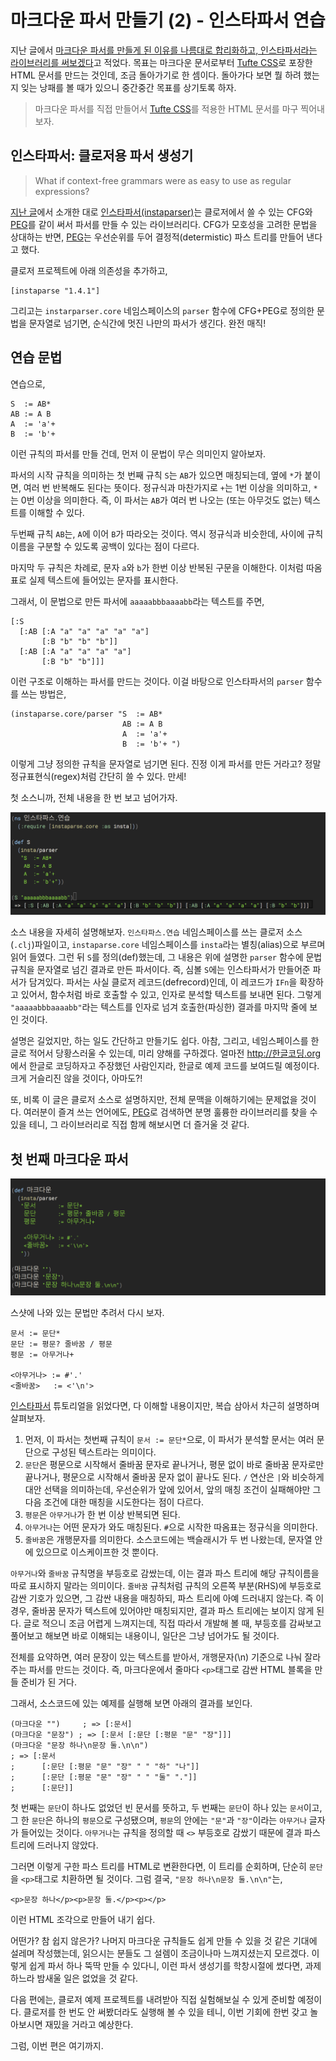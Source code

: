 # 마크다운 파서 만들기 (2) - 인스타파서 연습

지난 글에서 [마크다운 파서를 만들게 된 이유를 나름대로 합리화하고, 인스타파서라는 라이브러리를 써보겠다][지난 글]고 적었다. 목표는 마크다운 문서로부터 [Tufte CSS][]로 포장한 HTML 문서를 만드는 것인데, 조금 돌아가기로 한 셈이다. 돌아가다 보면 뭘 하려 했는지 잊는 낭패를 볼 때가 있으니 중간중간 목표를 상기토록 하자.

> 마크다운 파서를 직접 만들어서 [Tufte CSS]를 적용한 HTML 문서를 마구 찍어내 보자.

## 인스타파서: 클로저용 파서 생성기

> What if context-free grammars were as easy to use as regular expressions?

[지난 글][]에서 소개한 대로 [인스타파서(instaparser)][Instaparser]는 클로저에서 쓸 수 있는 CFG와 [PEG]를 같이 써서 파서를 만들 수 있는 라이브러리다. CFG가 모호성을 고려한 문법을 상대하는 반면, [PEG]는 우선순위를 두어 결정적(determistic) 파스 트리를 만들어 낸다고 했다.

클로저 프로젝트에 아래 의존성을 추가하고,

    [instaparse "1.4.1"]

그리고는 `instarparser.core` 네임스페이스의 `parser` 함수에 CFG+PEG로 정의한 문법을 문자열로 넘기면, 순식간에 멋진 나만의 파서가 생긴다. 완전 매직!

## 연습 문법

연습으로,

    S  := AB*
    AB := A B
    A  := 'a'+
    B  := 'b'+

이런 규칙의 파서를 만들 건데, 먼저 이 문법이 무슨 의미인지 알아보자.

파서의 시작 규칙을 의미하는 첫 번째 규칙 `S`는 `AB`가 있으면 매칭되는데, 옆에 `*`가 붙이면, 여러 번 반복해도 된다는 뜻이다. 정규식과 마찬가지로 `+`는 1번 이상을 의미하고, `*`는 0번 이상을 의미한다. 즉, 이 파서는 `AB`가 여러 번 나오는 (또는 아무것도 없는) 텍스트를 이해할 수 있다.

두번째 규칙 `AB`는, `A`에 이어 `B`가 따라오는 것이다. 역시 정규식과 비슷한데, 사이에 규칙 이름을 구분할 수 있도록 공백이 있다는 점이 다르다.

마지막 두 규칙은 차례로, 문자 `a`와 `b`가 한번 이상 반복된 구문을 이해한다. 이처럼 따옴표로 실제 텍스트에 들어있는 문자를 표시한다.

그래서, 이 문법으로 만든 파서에 `aaaaabbbaaaabb`라는 텍스트를 주면,

    [:S
      [:AB [:A "a" "a" "a" "a" "a"]
           [:B "b" "b" "b"]]
      [:AB [:A "a" "a" "a" "a"]
           [:B "b" "b"]]]

이런 구조로 이해하는 파서를 만드는 것이다. 이걸 바탕으로 인스타파서의 `parser` 함수를 쓰는 방법은,

    (instaparse.core/parser "S  := AB*
                             AB := A B
                             A  := 'a'+
                             B  := 'b'+ ")

이렇게 그냥 정의한 규칙을 문자열로 넘기면 된다. 진정 이게 파서를 만든 거라고? 정말 정규표현식(regex)처럼 간단히 쓸 수 있다. 만세!

첫 소스니까, 전체 내용을 한 번 보고 넘어가자.

![](instaparse/instaparse-S.png)

소스 내용을 자세히 설명해보자. `인스타파스.연습` 네임스페이스를 쓰는 클로저 소스(`.clj`)파일이고, `instaparse.core` 네임스페이스를 `insta`라는 별칭(alias)으로 부르며 읽어 들였다. 그런 뒤 `S`를 정의(def)했는데, 그 내용은 위에 설명한 `parser` 함수에 문법 규칙을 문자열로 넘긴 결과로 만든 파서이다. 즉, 심볼 `S`에는 인스타파서가 만들어준 파서가 담겨있다. 파서는 사실 클로저 레코드(defrecord)인데, 이 레코드가 `IFn`을 확장하고 있어서, 함수처럼 바로 호출할 수 있고, 인자로 분석할 텍스트를 보내면 된다. 그렇게 `"aaaaabbbaaaabb"`라는 텍스트를 인자로 넘겨 호출한(파싱한) 결과를 마지막 줄에 보인 것이다.

설명은 길었지만, 하는 일도 간단하고 만들기도 쉽다. 아참, 그리고, 네임스페이스를 한글로 적어서 당황스러울 수 있는데, 미리 양해를 구하겠다. 얼마전 <http://한글코딩.org>에서 한글로 코딩하자고 주장했던 사람인지라, 한글로 예제 코드를 보여드릴 예정이다. 크게 거슬리진 않을 것이다, 아마도?!

또, 비록 이 글은 클로저 소스로 설명하지만, 전체 문맥을 이해하기에는 문제없을 것이다. 여러분이 즐겨 쓰는 언어에도, [PEG]로 검색하면 분명 훌륭한 라이브러리를 찾을 수 있을 테니, 그 라이브러리로 직접 함께 해보시면 더 즐거울 것 같다.

## 첫 번째 마크다운 파서

![](instaparse/md-01.png)

스샷에 나와 있는 문법만 추려서 다시 보자.

    문서 := 문단*
    문단 := 평문? 줄바꿈 / 평문
    평문 := 아무거나+

    <아무거나> := #'.'
    <줄바꿈>   := <'\n'>

[인스타파서][Instaparser] 튜토리얼을 읽었다면, 다 이해할 내용이지만, 복습 삼아서 차근히 설명하며 살펴보자.

1. 먼저, 이 파서는 첫번째 규칙이 `문서 := 문단*`으로, 이 파서가 분석할 문서는 여러 문단으로 구성된 텍스트라는 의미이다.
1. `문단`은 평문으로 시작해서 줄바꿈 문자로 끝나거나, 평문 없이 바로 줄바꿈 문자로만 끝나거나, 평문으로 시작해서 줄바꿈 문자 없이 끝나도 된다. `/` 연산은 `|`와 비슷하게 대안 선택을 의미하는데, 우선순위가 앞에 있어서, 앞의 매칭 조건이 실패해야만 그다음 조건에 대한 매칭을 시도한다는 점이 다르다.
1. `평문`은 `아무거나`가 한 번 이상 반복되면 된다.
1. `아무거나`는 어떤 문자가 와도 매칭된다. `#`으로 시작한 따옴표는 정규식을 의미한다.
1. `줄바꿈`은 개행문자를 의미한다. 소스코드에는 백슬래시가 두 번 나왔는데, 문자열 안에 있으므로 이스케이프한 것 뿐이다.

`아무거나`와 `줄바꿈` 규칙명을 부등호로 감쌌는데, 이는 결과 파스 트리에 해당 규칙이름을 따로 표시하지 말라는 의미이다. `줄바꿈` 규칙처럼 규칙의 오른쪽 부분(RHS)에 부등호로 감싼 기호가 있으면, 그 감싼 내용을 매칭하되, 파스 트리에 아예 드러내지 않는다. 즉 이 경우, 줄바꿈 문자가 텍스트에 있어야만 매칭되지만, 결과 파스 트리에는 보이지 않게 된다. 글로 적으니 조금 어렵게 느껴지는데, 직접 따라서 개발해 볼 때, 부등호를 감싸보고 풀어보고 해보면 바로 이해되는 내용이니, 일단은 그냥 넘어가도 될 것이다.

전체를 요약하면, 여러 문장이 있는 텍스트를 받아서, 개행문자(\n) 기준으로 나눠 잘라주는 파서를 만드는 것이다. 즉, 마크다운에서 줄마다 `<p>`태그로 감싼 HTML 블록을 만들 준비가 된 거다.

그래서, 소스코드에 있는 예제를 실행해 보면 아래의 결과를 보인다.

    (마크다운 "")     ; => [:문서]
    (마크다운 "문장") ; => [:문서 [:문단 [:평문 "문" "장"]]]
    (마크다운 "문장 하나\n문장 둘.\n\n")
    ; => [:문서
    ;      [:문단 [:평문 "문" "장" " " "하" "나"]]
    ;      [:문단 [:평문 "문" "장" " " "둘" "."]]
    ;      [:문단]]

첫 번째는 `문단`이 하나도 없었던 빈 문서를 뜻하고, 두 번째는 `문단`이 하나 있는 `문서`이고, 그 한 `문단`은 하나의 `평문`으로 구성됐으며, `평문`의 안에는 `"문"`과 `"장"`이라는 `아무거나` 글자가 들어있는 것이다. `아무거나`는 규칙을 정의할 때 `<>` 부등호로 감쌌기 때문에 결과 파스 트리에 드러나지 않았다.

그러면 이렇게 구한 파스 트리를 HTML로 변환한다면, 이 트리를 순회하며, 단순히 `문단`을 `<p>`태그로 치환하면 될 것이다. 그럼 결국, `"문장 하나\n문장 둘.\n\n"`는,

    <p>문장 하나</p><p>문장 둘.</p><p></p>

이런 HTML 조각으로 만들어 내기 쉽다.

어떤가? 참 쉽지 않은가? 나머지 마크다운 규칙들도 쉽게 만들 수 있을 것 같은 기대에 설레며 작성했는데, 읽으시는 분들도 그 설렘이 조금이나마 느껴지셨는지 모르겠다. 이렇게 쉽게 파서 하나 뚝딱 만들 수 있다니, 이런 파서 생성기를 학창시절에 썼다면, 과제하느라 밤새울 일은 없었을 것 같다.

다음 편에는, 클로저 예제 프로젝트를 내려받아 직접 실험해보실 수 있게 준비할 예정이다. 클로저를 한 번도 안 써봤더라도 실행해 볼 수 있을 테니, 이번 기회에 한번 갖고 놀아보시면 재밌을 거라고 예상한다.

그럼, 이번 편은 여기까지.

[Tufte CSS]: http://edwardtufte.github.io/tufte-css/
[Instaparser]: https://github.com/Engelberg/instaparse
[PEG]: https://en.wikipedia.org/wiki/Parsing_expression_grammar
[지난 글]: https://medium.com/happyprogrammer-in-jeju/마크다운-파서-만들기-1-합리화와-사전조사-932a269b7233
